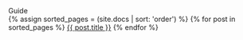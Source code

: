<div class="Sidebar">
  <div class="h3 Sidebar_title">Guide</div>
  <nav class="Sidebar_nav">
    {% assign sorted_pages = (site.docs | sort: 'order') %}
    {% for post in sorted_pages %}
      <a href="{{ post.url | prepend: site.baseurl }}">{{ post.title }}</a>
    {% endfor %}
  </nav>
</div>
